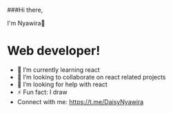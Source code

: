 ###Hi there,

I'm Nyawira👋

# Web developer!

- 🌱 I’m currently learning react
- 👯 I’m looking to collaborate on react related projects
- 🤔 I’m looking for help with react
- ⚡ Fun fact: I draw 
- Connect with me: https://t.me/DaisyNyawira 
